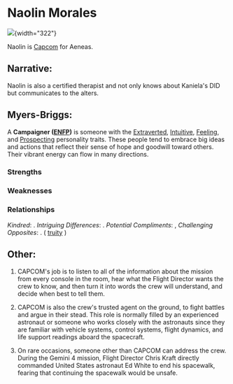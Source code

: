 # Naolin Morales

![](https://d.newsweek.com/en/full/1907629/natalie-morales-talk.webp?w=790&f=0e6f26e5c39ab91b1fd72a00babcffee){width="322"}

Naolin is [Capcom](https://www.masterclass.com/articles/what-is-capcom) for Aeneas.

## Narrative:

Naolin is also a certified therapist and not only knows about Kaniela's DID but communicates to the alters.

## Myers-Briggs:

A **Campaigner ([ENFP](https://www.16personalities.com/enfp-personality))** is someone with the [Extraverted](https://www.16personalities.com/articles/mind-introverted-vs-extraverted), [Intuitive](https://www.16personalities.com/articles/energy-intuitive-vs-observant), [Feeling](https://www.16personalities.com/articles/nature-thinking-vs-feeling), and [Prospecting](https://www.16personalities.com/articles/tactics-judging-vs-prospecting) personality traits. These people tend to embrace big ideas and actions that reflect their sense of hope and goodwill toward others. Their vibrant energy can flow in many directions.

### Strengths

### Weaknesses

### Relationships

*Kindred*: . *Intriguing Differences*: . *Potential Compliments*: , *Challenging Opposites*: . ( [truity](https://www.truity.com/personality-type/ESTJ/relationships) )

## Other:

1.  CAPCOM's job is to listen to all of the information about the mission from every console in the room, hear what the Flight Director wants the crew to know, and then turn it into words the crew will understand, and decide when best to tell them. 

2.  CAPCOM is also the crew's trusted agent on the ground, to fight battles and argue in their stead. This role is normally filled by an experienced astronaut or someone who works closely with the astronauts since they are familiar with vehicle systems, control systems, flight dynamics, and life support readings aboard the spacecraft. 

3.  On rare occasions, someone other than CAPCOM can address the crew. During the Gemini 4 mission, Flight Director Chris Kraft directly commanded United States astronaut Ed White to end his spacewalk, fearing that continuing the spacewalk would be unsafe.

